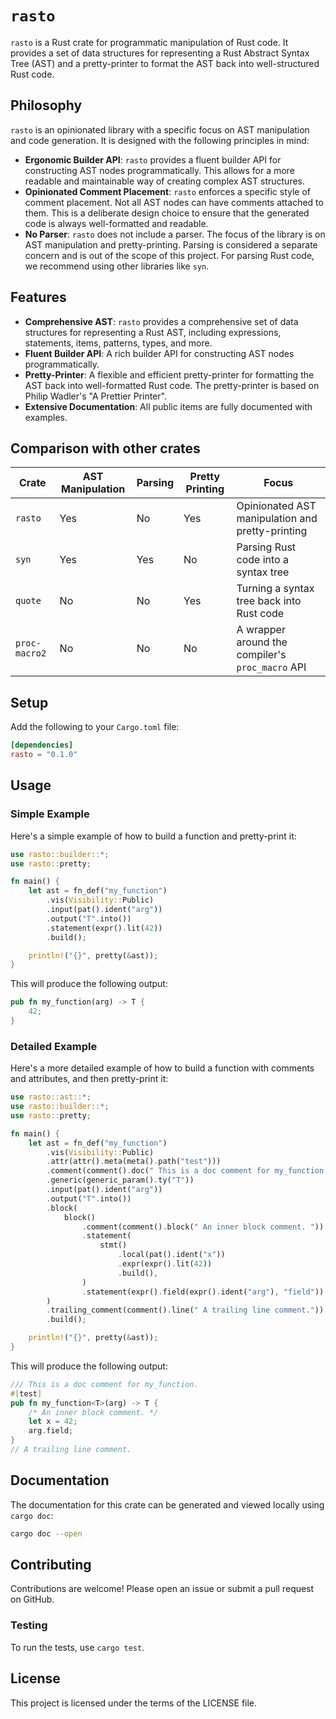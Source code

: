 # `rasto`

`rasto` is a Rust crate for programmatic manipulation of Rust code. It provides a set of data structures for representing a Rust Abstract Syntax Tree (AST) and a pretty-printer to format the AST back into well-structured Rust code.

## Philosophy

`rasto` is an opinionated library with a specific focus on AST manipulation and code generation. It is designed with the following principles in mind:

-   **Ergonomic Builder API**: `rasto` provides a fluent builder API for constructing AST nodes programmatically. This allows for a more readable and maintainable way of creating complex AST structures.
-   **Opinionated Comment Placement**: `rasto` enforces a specific style of comment placement. Not all AST nodes can have comments attached to them. This is a deliberate design choice to ensure that the generated code is always well-formatted and readable.
-   **No Parser**: `rasto` does not include a parser. The focus of the library is on AST manipulation and pretty-printing. Parsing is considered a separate concern and is out of the scope of this project. For parsing Rust code, we recommend using other libraries like `syn`.

## Features

-   **Comprehensive AST**: `rasto` provides a comprehensive set of data structures for representing a Rust AST, including expressions, statements, items, patterns, types, and more.
-   **Fluent Builder API**: A rich builder API for constructing AST nodes programmatically.
-   **Pretty-Printer**: A flexible and efficient pretty-printer for formatting the AST back into well-formatted Rust code. The pretty-printer is based on Philip Wadler's "A Prettier Printer".
-   **Extensive Documentation**: All public items are fully documented with examples.

## Comparison with other crates

| Crate | AST Manipulation | Parsing | Pretty Printing | Focus |
| --- | --- | --- | --- | --- |
| `rasto` | Yes | No | Yes | Opinionated AST manipulation and pretty-printing |
| `syn` | Yes | Yes | No | Parsing Rust code into a syntax tree |
| `quote` | No | No | Yes | Turning a syntax tree back into Rust code |
| `proc-macro2` | No | No | No | A wrapper around the compiler's `proc_macro` API |

## Setup

Add the following to your `Cargo.toml` file:

```toml
[dependencies]
rasto = "0.1.0"
```

## Usage

### Simple Example

Here's a simple example of how to build a function and pretty-print it:

```rust
use rasto::builder::*;
use rasto::pretty;

fn main() {
    let ast = fn_def("my_function")
        .vis(Visibility::Public)
        .input(pat().ident("arg"))
        .output("T".into())
        .statement(expr().lit(42))
        .build();

    println!("{}", pretty(&ast));
}
```

This will produce the following output:

```rust
pub fn my_function(arg) -> T {
    42;
}
```

### Detailed Example

Here's a more detailed example of how to build a function with comments and attributes, and then pretty-print it:

```rust
use rasto::ast::*;
use rasto::builder::*;
use rasto::pretty;

fn main() {
    let ast = fn_def("my_function")
        .vis(Visibility::Public)
        .attr(attr().meta(meta().path("test")))
        .comment(comment().doc(" This is a doc comment for my_function."))
        .generic(generic_param().ty("T"))
        .input(pat().ident("arg"))
        .output("T".into())
        .block(
            block()
                .comment(comment().block(" An inner block comment. "))
                .statement(
                    stmt()
                        .local(pat().ident("x"))
                        .expr(expr().lit(42))
                        .build(),
                )
                .statement(expr().field(expr().ident("arg"), "field"))
        )
        .trailing_comment(comment().line(" A trailing line comment."))
        .build();

    println!("{}", pretty(&ast));
}
```

This will produce the following output:

```rust
/// This is a doc comment for my_function.
#[test]
pub fn my_function<T>(arg) -> T {
    /* An inner block comment. */
    let x = 42;
    arg.field;
}
// A trailing line comment.
```

## Documentation

The documentation for this crate can be generated and viewed locally using `cargo doc`:

```bash
cargo doc --open
```

## Contributing

Contributions are welcome! Please open an issue or submit a pull request on GitHub.

### Testing

To run the tests, use `cargo test`.

## License

This project is licensed under the terms of the LICENSE file.
